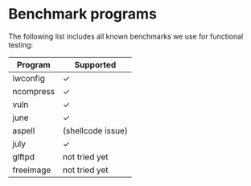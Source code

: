 # Benchmark programs

The following list includes all known benchmarks we use for functional testing:

| Program | Supported|
| --- | --- |
| iwconfig | $\checkmark$ |
| ncompress | $\checkmark$ |
| vuln | $\checkmark$ |
| june | $\checkmark$ |
| aspell | (shellcode issue) |
| july | $\checkmark$ |
| glftpd | not tried yet |
| freeimage | not tried yet |
